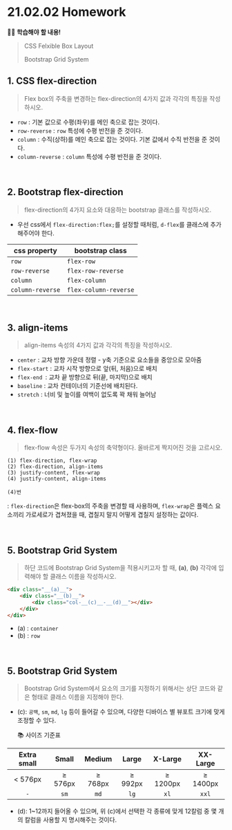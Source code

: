 # 21.02.02 Homework



👩‍🦰 **학습해야 할 내용!**

> CSS Felxible Box Layout
>
> Bootstrap Grid System



## 1. CSS flex-direction

> Flex box의 주축을 변경하는 flex-direction의 4가지 값과 각각의 특징을 작성하시오. 

- `row` : 기본 값으로 수평(좌우)를 메인 축으로 잡는 것이다.
- `row-reverse` : `row` 특성에 수평 반전을 준 것이다.
- `column` : 수직(상하)를 메인 축으로 잡는 것이다. 기본 값에서 수직 반전을 준 것이다.
- `column-reverse` : `column` 특성에 수평 반전을 준 것이다.

<br>

## 2.  Bootstrap flex-direction

> flex-direction의 4가지 요소와 대응하는 bootstrap 클래스를 작성하시오.

- 우선 css에서 `flex-direction:flex;`를 설정할 때처럼, `d-flex`를 클래스에 추가해주어야 한다.

| css property     | bootstrap class       |
| ---------------- | --------------------- |
| `row`            | `flex-row`            |
| `row-reverse`    | `flex-row-reverse`    |
| `column`         | `flex-column`         |
| `column-reverse` | `flex-column-reverse` |

<br>

## 3.  align-items

> align-items 속성의 4가지 값과 각각의 특징을 작성하시오.

- `center` : 교차 방향 가운데 정렬 - y축 기준으로 요소들을 중앙으로 모아줌
- `flex-start` : 교차 시작 방향으로 앞(뒤, 처음)으로 배치
- `flex-end `: 교차 끝 방향으로 뒤(끝, 마지막)으로 배치
- `baseline` : 교차 컨테이너의 기준선에 배치된다.
- `stretch` : 너비 및 높이를 여백이 없도록 꽉 채워 늘어남

<br>

## 4. flex-flow

> flex-flow 속성은 두가지 속성의 축약형이다. 올바르게 짝지어진 것을 고르시오.

```
(1) flex-direction, flex-wrap
(2) flex-direction, align-items
(3) justify-content, flex-wrap
(4) justify-content, align-items
```

`(4)번`

: `flex-direction`은 flex-box의 주축을 변경할 때 사용하며, `flex-wrap`은 플렉스 요소끼리 가로세로가 겹쳐졌을 때, 겹칠지 말지 어떻게 겹칠지 설정하는 값이다. 

<br>

## 5. Bootstrap Grid System

> 하단 코드에 Bootstrap Grid System을 적용시키고자 할 때, __(a)__, __(b)__ 각각에 입력해야 할 클래스 이름을 작성하시오.

```html
<div class="__(a)__">
    <div class="__(b)__">
        <div class="col-__(c)__-__(d)__"></div>
    </div>
</div>
```

- (a) : `container`
- (b) : `row`

<br>

## 5. Bootstrap Grid System

> Bootstrap Grid System에서 요소의 크기를 지정하기 위해서는 상단 코드와 같은 형태로 클래스 이름을 지정해야 한다.

- (c):  `공백`, `sm`, `md`, `lg` 등이 들어갈 수 있으며, 다양한 디바이스 별 뷰포트 크기에 맞게 조정할 수 있다.

  📚 사이즈 기준표

| Extra small |  Small  | Medium  |  Large  | X-Large  | XX-Large |
| :---------: | :-----: | :-----: | :-----: | :------: | :------: |
|   < 576px   | ≥ 576px | ≥ 768px | ≥ 992px | ≥ 1200px | ≥ 1400px |
|     `-`     |  `sm`   |  `md`   |  `lg`   |   `xl`   |  `xxl`   |

- (d): 1~12까지 들어올 수 있으며, 위 (c)에서 선택한 각 종류에 맞게 12칼럼 중 몇 개의 칼럼을 사용할 지 명시해주는 것이다.

